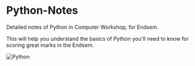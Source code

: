 
# Python-Notes

Detailed notes of Python in Computer Workshop, for Endsem.

This will help you understand the basics of Python you'll need to know for scoring great marks in the Endsem.






![Python](https://img.shields.io/badge/python-3670A0?style=for-the-badge&logo=python&logoColor=ffdd54)
